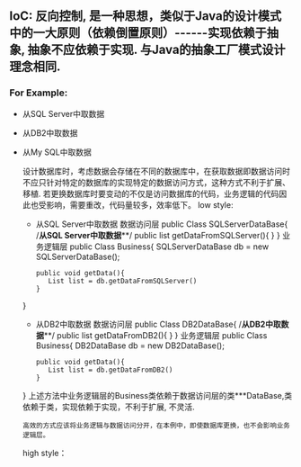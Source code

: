 
## IoC: 反向控制, 是一种思想，类似于Java的设计模式中的一大原则（依赖倒置原则）------实现依赖于抽象, 抽象不应依赖于实现. 与Java的抽象工厂模式设计理念相同.
### For Example:
* 从SQL Server中取数据
* 从DB2中取数据
* 从My SQL中取数据
  
     设计数据库时，考虑数据会存储在不同的数据库中，在获取数据即数据访问时不应只针对特定的数据库的实现特定的数据访问方式，这种方式不利于扩展、移植. 若更换数据库时要变动的不仅是访问数据库的代码，业务逻辑的代码因此也受影响，需要重改，代码量较多，效率低下。 
     low style:
    - 从SQL Server中取数据
      数据访问层
    public Class SQLServerDataBase{
          /****从SQL Server中取数据******/
           public list getDataFromSQLServer(){ }
    }
      业务逻辑层
    public Class Business{
          SQLServerDataBase db = new SQLServerDataBase();
          
          public void getData(){
             List list = db.getDataFromSQLServer()
          }
    }
    
    - 从DB2中取数据
      数据访问层
    public Class DB2DataBase{
          /****从DB2中取数据******/
           public list getDataFromDB2(){ }
    }
      业务逻辑层
    public Class Business{
          DB2DataBase db = new DB2DataBase();
          
          public void getData(){
             List list = db.getDataFromDB2()
          }
    }
    上述方法中业务逻辑层的Business类依赖于数据访问层的类***DataBase,类依赖于类，实现依赖于实现，不利于扩展, 不灵活.
     
      高效的方式应该将业务逻辑与数据访问分开，在本例中，即使数据库更换，也不会影响业务逻辑层。
     high style：
